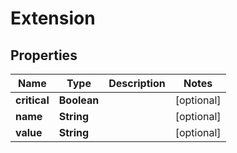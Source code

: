 

# Extension


## Properties

| Name | Type | Description | Notes |
|------------ | ------------- | ------------- | -------------|
|**critical** | **Boolean** |  |  [optional] |
|**name** | **String** |  |  [optional] |
|**value** | **String** |  |  [optional] |



